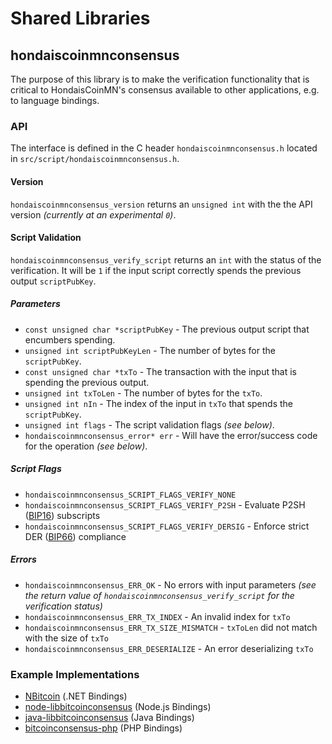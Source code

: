 Shared Libraries
================

## hondaiscoinmnconsensus

The purpose of this library is to make the verification functionality that is critical to HondaisCoinMN's consensus available to other applications, e.g. to language bindings.

### API

The interface is defined in the C header `hondaiscoinmnconsensus.h` located in  `src/script/hondaiscoinmnconsensus.h`.

#### Version

`hondaiscoinmnconsensus_version` returns an `unsigned int` with the the API version *(currently at an experimental `0`)*.

#### Script Validation

`hondaiscoinmnconsensus_verify_script` returns an `int` with the status of the verification. It will be `1` if the input script correctly spends the previous output `scriptPubKey`.

##### Parameters
- `const unsigned char *scriptPubKey` - The previous output script that encumbers spending.
- `unsigned int scriptPubKeyLen` - The number of bytes for the `scriptPubKey`.
- `const unsigned char *txTo` - The transaction with the input that is spending the previous output.
- `unsigned int txToLen` - The number of bytes for the `txTo`.
- `unsigned int nIn` - The index of the input in `txTo` that spends the `scriptPubKey`.
- `unsigned int flags` - The script validation flags *(see below)*.
- `hondaiscoinmnconsensus_error* err` - Will have the error/success code for the operation *(see below)*.

##### Script Flags
- `hondaiscoinmnconsensus_SCRIPT_FLAGS_VERIFY_NONE`
- `hondaiscoinmnconsensus_SCRIPT_FLAGS_VERIFY_P2SH` - Evaluate P2SH ([BIP16](https://github.com/bitcoin/bips/blob/master/bip-0016.mediawiki)) subscripts
- `hondaiscoinmnconsensus_SCRIPT_FLAGS_VERIFY_DERSIG` - Enforce strict DER ([BIP66](https://github.com/bitcoin/bips/blob/master/bip-0066.mediawiki)) compliance

##### Errors
- `hondaiscoinmnconsensus_ERR_OK` - No errors with input parameters *(see the return value of `hondaiscoinmnconsensus_verify_script` for the verification status)*
- `hondaiscoinmnconsensus_ERR_TX_INDEX` - An invalid index for `txTo`
- `hondaiscoinmnconsensus_ERR_TX_SIZE_MISMATCH` - `txToLen` did not match with the size of `txTo`
- `hondaiscoinmnconsensus_ERR_DESERIALIZE` - An error deserializing `txTo`

### Example Implementations
- [NBitcoin](https://github.com/NicolasDorier/NBitcoin/blob/master/NBitcoin/Script.cs#L814) (.NET Bindings)
- [node-libbitcoinconsensus](https://github.com/bitpay/node-libbitcoinconsensus) (Node.js Bindings)
- [java-libbitcoinconsensus](https://github.com/dexX7/java-libbitcoinconsensus) (Java Bindings)
- [bitcoinconsensus-php](https://github.com/Bit-Wasp/bitcoinconsensus-php) (PHP Bindings)
